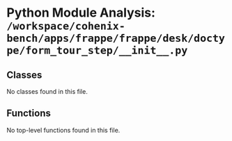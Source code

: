 # Python Module Analysis: `/workspace/cohenix-bench/apps/frappe/frappe/desk/doctype/form_tour_step/__init__.py`

## Classes

No classes found in this file.


## Functions

No top-level functions found in this file.
